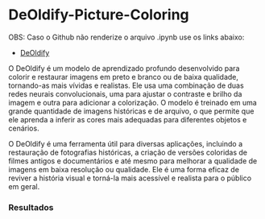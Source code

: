 # DeOldify-Picture-Coloring

OBS: Caso o Github não renderize o arquivo .ipynb use os links abaixo:

- <a href="https://nbviewer.org/github/Julio-M39/DeOldify-Picture-Coloring/blob/main/DeOldify_Colora%C3%A7%C3%A3o_de_imagens_antigas.ipynb">DeOldify</a> 

O DeOldify é um modelo de aprendizado profundo desenvolvido para colorir e restaurar imagens em preto e branco ou de baixa qualidade, tornando-as mais vívidas e realistas. Ele usa uma combinação de duas redes neurais convolucionais, uma para ajustar o contraste e brilho da imagem e outra para adicionar a colorização. O modelo é treinado em uma grande quantidade de imagens históricas e de arquivo, o que permite que ele aprenda a inferir as cores mais adequadas para diferentes objetos e cenários.

O DeOldify é uma ferramenta útil para diversas aplicações, incluindo a restauração de fotografias históricas, a criação de versões coloridas de filmes antigos e documentários e até mesmo para melhorar a qualidade de imagens em baixa resolução ou qualidade. Ele é uma forma eficaz de reviver a história visual e torná-la mais acessível e realista para o público em geral.

### Resultados
